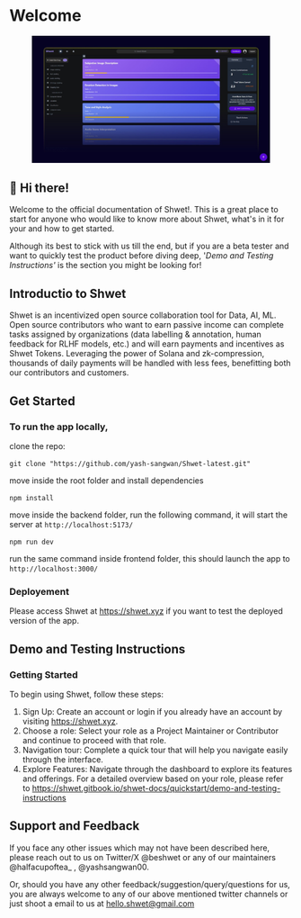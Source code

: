 # Welcome

<div data-full-width="true">

<figure><img src=".gitbook/assets/shwet-x-cover-page.jpg" alt=""><figcaption></figcaption></figure>

</div>

## 👋 Hi there!

Welcome to the official documentation of Shwet!. This is a great place to start for anyone who would like to know more about Shwet, what's in it for your and how to get started.

Although its best to stick with us till the end, but if you are a beta tester and want to quickly test the product before diving deep, '_Demo and Testing Instructions'_ is the section you might be looking for!

## Introductio to Shwet

Shwet is an incentivized open source collaboration tool for Data, AI, ML. Open source contributors who want to earn passive income can complete tasks assigned by organizations (data labelling & annotation, human feedback for RLHF models, etc.) and will earn payments and incentives as Shwet Tokens. Leveraging the power of Solana and zk-compression, thousands of daily payments will be handled with less fees, benefitting both our contributors and customers.

## Get Started

### To run the app locally,

clone the repo:

```
git clone "https://github.com/yash-sangwan/Shwet-latest.git"
```

move inside the root folder and install dependencies

```
npm install
```

move inside the backend folder, run the following command, it will start the server at `http://localhost:5173/`

```
npm run dev
```

run the same command inside frontend folder, this should launch the app to `http://localhost:3000/`

### Deployement

Please access Shwet at https://shwet.xyz if you want to test the deployed version of the app.

## Demo and Testing Instructions

### Getting Started

To begin using Shwet, follow these steps:

1. Sign Up: Create an account or login if you already have an account by visiting https://shwet.xyz.
2. Choose a role: Select your role as a Project Maintainer or Contributor and continue to proceed with that role.
3. Navigation tour: Complete a quick tour that will help you navigate easily through the interface.
4. Explore Features: Navigate through the dashboard to explore its features and offerings. For a detailed overview based on your role, please refer to https://shwet.gitbook.io/shwet-docs/quickstart/demo-and-testing-instructions

## Support and Feedback

If you face any other issues which may not have been described here, please reach out to us on Twitter/X @beshwet or any of our maintainers @halfacupoftea\_ , @yashsangwan00.

Or, should you have any other feedback/suggestion/query/questions for us, you are always welcome to any of our above mentioned twitter channels or just shoot a email to us at hello.shwet@gmail.com

####
